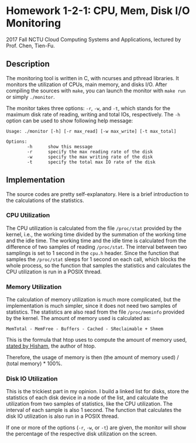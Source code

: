 # Homework 1-2-1: CPU, Mem, Disk I/O Monitoring

2017 Fall NCTU Cloud Computing Systems and Applications, lectured by Prof. Chen,
Tien-Fu.

## Description

The monitoring tool is written in C, with ncurses and pthread libraries. It
monitors the utilization of CPUs, main memory, and disks I/O. After compiling
the sources with `make`, you can launch the monitor with `make run` or simply
`./monitor`.

The monitor takes three options: `-r`, `-w`, and `-t`, which stands for the
maximum disk rate of reading, writing and total IOs, respectively. The `-h`
option can be used to show following help message:

```
Usage: ./monitor [-h] [-r max_read] [-w max_write] [-t max_total]

Options:
        -h      show this message
        -r      specify the max reading rate of the disk
        -w      specify the max writing rate of the disk
        -t      specify the total max IO rate of the disk
```

## Implementation

The source codes are pretty self-explanatory. Here is a brief introduction to
the calculations of the statistics.

### CPU Utilization

The CPU utilization is calculated from the file `/proc/stat` provided by the
kernel, i.e., the working time divided by the summation of the working time and
the idle time. The working time and the idle time is calculated from the
difference of two samples of reading `/proc/stat`. The interval between two
samplings is set to 1 second in the `cpu.h` header. Since the function that
samples the `/proc/stat` sleeps for 1 second on each call, which blocks the
whole process, so the function that samples the statistics and calculates the
CPU utilization is run in a POSIX thread.

### Memory Utilization

The calculation of memory utilization is much more complicated, but the
implementation is much simpler, since it does not need two samples of statistics.
The statistics are also read from the file `/proc/meminfo` provided by the
kernel. The amount of memory used is calculated as:

```
MemTotal - MemFree - Buffers - Cached - SReclaimable + Shmem
```

This is the formula that htop uses to compute the amount of memory used,
[stated by Hisham](https://stackoverflow.com/a/41251290/4558070), the author of
htop.

Therefore, the usage of memory is then (the amount of memory used) / (total
memory) * 100%.

### Disk IO Utilization

This is the trickiest part in my opinion. I build a linked list for disks, store
the statistics of each disk device in a node of the list, and calculate the
utilization from two samples of statistics, like the CPU utilization. The
interval of each sample is also 1 second. The function that calculates the disk
IO utilization is also run in a POSIX thread.

If one or more of the options (`-r`, `-w`, or `-t`) are given, the monitor will
show the percentage of the respective disk utilization on the screen.

